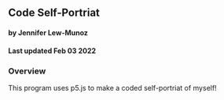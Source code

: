 ## Code Self-Portriat
#### by Jennifer Lew-Munoz
#### Last updated Feb 03 2022



### Overview
This program uses p5.js to make a coded self-portriat of myself!
